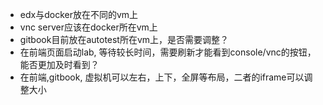 - edx与docker放在不同的vm上
- vnc server应该在docker所在vm上
- gitbook目前放在autotest所在vm上，是否需要调整？
- 在前端页面启动lab, 等待较长时间，需要刷新才能看到console/vnc的按钮，能否更加及时看到？
- 在前端,gitbook, 虚拟机可以左右，上下，全屏等布局，二者的iframe可以调整大小
